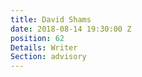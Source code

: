 ```yaml
---
title: David Shams
date: 2018-08-14 19:30:00 Z
position: 62
Details: Writer
Section: advisory
---
```


